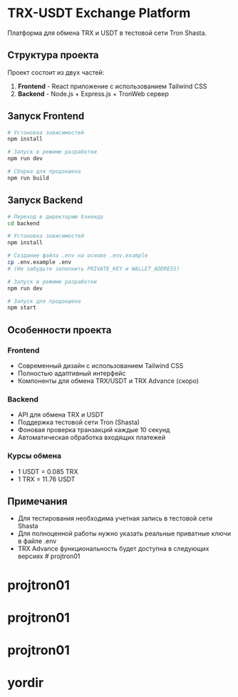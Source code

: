 # TRX-USDT Exchange Platform

Платформа для обмена TRX и USDT в тестовой сети Tron Shasta.

## Структура проекта

Проект состоит из двух частей:

1. **Frontend** - React приложение с использованием Tailwind CSS
2. **Backend** - Node.js + Express.js + TronWeb сервер

## Запуск Frontend

```bash
# Установка зависимостей
npm install

# Запуск в режиме разработки
npm run dev

# Сборка для продакшена
npm run build
```

## Запуск Backend

```bash
# Переход в директорию бэкенда
cd backend

# Установка зависимостей
npm install

# Создание файла .env на основе .env.example
cp .env.example .env
# (Не забудьте заполнить PRIVATE_KEY и WALLET_ADDRESS)

# Запуск в режиме разработки
npm run dev

# Запуск для продакшена
npm start
```

## Особенности проекта

### Frontend

- Современный дизайн с использованием Tailwind CSS
- Полностью адаптивный интерфейс
- Компоненты для обмена TRX/USDT и TRX Advance (скоро)

### Backend

- API для обмена TRX и USDT
- Поддержка тестовой сети Tron (Shasta)
- Фоновая проверка транзакций каждые 10 секунд
- Автоматическая обработка входящих платежей

### Курсы обмена

- 1 USDT = 0.085 TRX
- 1 TRX = 11.76 USDT

## Примечания

- Для тестирования необходима учетная запись в тестовой сети Shasta
- Для полноценной работы нужно указать реальные приватные ключи в файле .env
- TRX Advance функциональность будет доступна в следующих версиях # projtron01
# projtron01
# projtron01
# projtron01
# yordir
